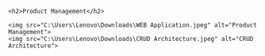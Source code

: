 <!DOCTYPE html>
<html lang="en">
<head>
    <meta charset="UTF-8">
    <meta name="viewport" content="width=device-width, initial-scale=1.0">
    <title>CRUD Application</title>
</head>
<body>

    <h2>Product Management</h2>

    <img src="C:\Users\Lenovo\Downloads\WEB Application.jpeg" alt="Product Management">
    <img src="C:\Users\Lenovo\Downloads\CRUD Architecture.jpeg" alt="CRUD Architecture">

</body>
</html>
